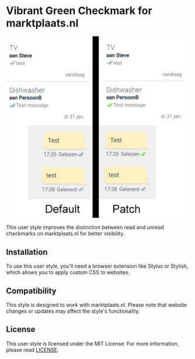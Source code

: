 # Vibrant Green Checkmark for marktplaats.nl

![Vibrant Green Checkmark](https://raw.githubusercontent.com/DennisGHUA/green-tick-marktplaats/main/Preview-2023-version.png)

This user style improves the distinction between read and unread checkmarks on marktplaats.nl for better visibility.

## Installation

To use this user style, you'll need a browser extension like Stylus or Stylish, which allows you to apply custom CSS to websites.

## Compatibility

This style is designed to work with marktplaats.nl. Please note that website changes or updates may affect the style's functionality.

## License

This user style is licensed under the MIT License. For more information, please read [LICENSE](LICENSE).